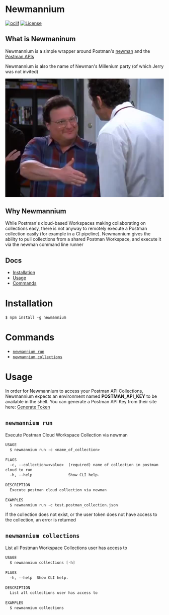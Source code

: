 Newmannium
=================
[![oclif](https://img.shields.io/badge/cli-oclif-brightgreen.svg)](https://oclif.io)
[![License](https://img.shields.io/npm/l/oclif-hello-world.svg)](https://github.com/oclif/hello-world/blob/main/package.json)

## What is Newmaninum
Newmannium is a simple wrapper around Postman's [newman](https://github.com/postmanlabs/newman) and the [Postman APIs](https://learning.postman.com/docs/developer/intro-api/)

Newmannium is also the name of Newman's Millenium party (of which Jerry was not invited)

![](img/newman.jpeg)

## Why Newmannium

While Postman's cloud-based Workspaces making collaborating on collections easy, there is not anyway to remotely execute a Postman collection easily (for example in a CI pipeline). Newmannium gives the ability to pull collections from a shared Postman Workspace, and execute it via the newman command line runner

## Docs
<!-- toc -->
* [Installation](#installation)
* [Usage](#usage)
* [Commands](#commands)
<!-- tocstop -->
# Installation
<!-- usage -->
```sh-session
$ npm install -g newmannium
```
<!-- usagestop -->
# Commands
<!-- commands -->
* [`newmannium run`](#newmannium-run)
* [`newmannium collections`](#newmannium-collections)

# Usage

In order for Newmannium to access your Postman API Collections, Newmannium expects an environment named **POSTMAN_API_KEY** to be available in the shell. You can generate a Postman API Key from their site here: [Generate Token](https://lively-eclipse-481148.postman.co/settings/me/api-keys?)

## `newmannium run`

Execute Postman Cloud Workspace Collection via newman

```
USAGE
  $ newmannium run -c <name_of_collection>

FLAGS
  -c, --collection=<value>  (required) name of collection in postman cloud to run
  -h, --help                Show CLI help.

DESCRIPTION
  Execute postman cloud collection via newman

EXAMPLES
  $ newmannium run -c test.postman_collection.json
```

If the collection does not exist, or the user token does not have access to the collection, an error is returned

## `newmannium collections`

List all Postman Workspace Collections user has access to

```
USAGE
  $ newmannium collections [-h]

FLAGS
  -h, --help  Show CLI help.

DESCRIPTION
  List all collections user has access to

EXAMPLES
  $ newmannium collections
```